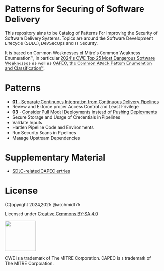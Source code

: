 # Patterns for Securing of Software Delivery

This repository aims to be Catalog of Patterns For Improving the Security of Software Delivery Systems. Topics are around the Software Development Lifecycle (SDLC), DevSecOps and IT Security. 

It is based on Common Weaknesses of Mitre's Common Weakness Enumeration&trade;, in particular [2024's CWE Top 25 Most Dangerous Software Weaknesses](https://cwe.mitre.org/top25/) as well as [CAPEC, the Common Attack Pattern Enumeration and Classification&trade;](https://capec.mitre.org/index.html).

# Patterns

- [**01** - Separate Continuous Integration from Continuous Delivery Pipelines](./patterns/01%20CI%20CD%20Separation.md)
- Review and Enforce proper Access Control and Least Privilege
- [**03** - Consider Pull Model Deployments instead of Pushing Deployments](./patterns/03%20From%20Push%20to%20Pull%20model%20Deployment.md)
- Secure Storage and Usage of Credentials in Pipelines
- Validate Inputs
- Harden Pipeline Code and Environments
- Run Security Scans in Pipelines
- Manage Upstream Dependencies

# Supplementary Material

- [SDLC-related CAPEC entries](./supplementary/S01%20SDLC-related%20CAPEC.md)

# License

(C)opyright 2024,2025 @aschmidt75

Licensed under [Creative Commons BY-SA 4.0](https://creativecommons.org/licenses/by-sa/4.0/)

<img src="https://mirrors.creativecommons.org/presskit/buttons/88x31/png/by-sa.png" width="100px"> 

CWE is a trademark of The MITRE Corporation. CAPEC is a trademark of The MITRE Corporation.